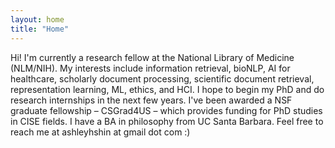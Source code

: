 ```yaml
---
layout: home
title: "Home"
---
```


Hi! I'm currently a research fellow at the National Library of Medicine (NLM/NIH). My interests include information retrieval, bioNLP, AI for healthcare, scholarly document processing, scientific document retrieval, representation learning, ML, ethics, and HCI. I hope to begin my PhD and do research internships in the next few years. I've been awarded a NSF graduate fellowship – CSGrad4US – which provides funding for PhD studies in CISE fields. I have a BA in philosophy from UC Santa Barbara. Feel free to reach me at ashleyhshin at gmail dot com :) 



